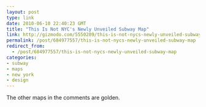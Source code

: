 ```yaml
---
layout: post
type: link
date: 2010-06-10 22:40:23 GMT
title: "This Is Not NYC's Newly Unveiled Subway Map"
link: http://gizmodo.com/5550209/this-is-not-nycs-newly-unveiled-subway-map
permalink: /post/684977557/this-is-not-nycs-newly-unveiled-subway-map
redirect_from: 
  - /post/684977557/this-is-not-nycs-newly-unveiled-subway-map
categories:
- subway
- maps
- new york
- design
---
```

The other maps in the comments are golden.